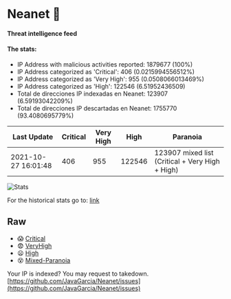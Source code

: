 # Neanet :hocho:
#### Threat intelligence feed
#### The stats:

- IP Address with malicious activities reported: 1879677 (100%)
- IP Address categorized as 'Critical':  406 (0.0215994556512%)
- IP Address categorized as 'Very High':  955 (0.0508066013469%)
- IP Address categorized as 'High':  122546 (6.51952436509)
- Total de direcciones IP indexadas en Neanet:  123907 (6.59193042209%)
- Total de direcciones IP descartadas en Neanet:  1755770 (93.4080695779%)

| Last Update | Critical | Very High | High | Paranoia |
| --- | --- | --- | --- | --- |
| 2021-10-27 16:01:48 | 406 | 955 | 122546 | 123907 mixed list (Critical + Very High + High)|

![Stats](https://docs.google.com/spreadsheets/d/e/2PACX-1vSnaNMIXVabIpDJjufMlzH7poXnshF3mgd8Is1g9ytUEzVsP5my4Trn8f-xkoLLQ38xpL3HtmUexLo6/pubchart?oid=501124687&format=image)

For the historical stats go to: [link](/stats.csv)
## Raw
- :scream: [Critical](https://raw.githubusercontent.com/JavaGarcia/Neanet/master/blacklists/neanet_critical.txt)
- :fearful: [VeryHigh](https://raw.githubusercontent.com/JavaGarcia/Neanet/master/blacklists/neanet_veryHigh.txtt)
- :frowning: [High](https://raw.githubusercontent.com/JavaGarcia/Neanet/master/blacklists/neanet_high.txt)
- :dizzy_face: [Mixed-Paranoia](https://raw.githubusercontent.com/JavaGarcia/Neanet/master/blacklists/neanet_all.txt)


Your IP is indexed? You may request to takedown. [https://github.com/JavaGarcia/Neanet/issues](https://github.com/JavaGarcia/Neanet/issues)


























































































































































































































































































































































































































































































































































































































































































































































































































































































































































































































































































































































































































































































































































































































































































































































































































































































































































































































































































































































































































































































































































































































































































































































































































































































































































































































































































































































































































































































































































































































































































































































































































































































































































































































































































































































































































































































































































































































































































































































































































































































































































































































































































































































































































































































































































































































































































































































































































































































































































































































































































































































































































































































































































































































































































































































































































































































































































































































































































































































































































































































































































































































































































































































































































































































































































































































































































































































































































































































































































































































































































































































































































































































































































































































































































































































































































































































































































































































































































































































































































































































































































































































































































































































































































































































































































































































































































































































































































































































































































































































































































































































































































































































































































































































































































































































































































































































































































































































































































































